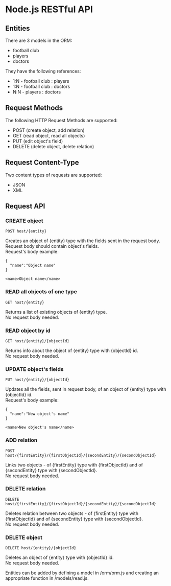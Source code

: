 # Node.js RESTful API

## Entities
There are 3 models in the ORM:
* football club
* players
* doctors

They have the following references:
* 1:N - football club : players   
* 1:N - football club : doctors
* N:N - players : doctors

## Request Methods
The following HTTP Request Methods are supported:
* POST (create object, add relation)
* GET (read object, read all objects)
* PUT (edit object's field)
* DELETE (delete object, delete relation)

## Request Content-Type
Two content types of requests are supported:
* JSON
* XML

## Request API

### CREATE object
```
POST host/{entity}
```
Creates an object of {entity} type with the fields sent in the request body. Request body should contain object's fields.  
Request's body example:
```
{
  "name":"Object name"
}
```
```
<name>Object name</name>
```

### READ all objects of one type
```
GET host/{entity}
```
Returns a list of existing objects of {entity} type.  
No request body needed.  

### READ object by id
```
GET host/{entity}/{objectId}
```
Returns info about the object of {entity} type with {objectId} id.  
No request body needed.  

### UPDATE object's fields
```
PUT host/{entity}/{objectId}
```
Updates all the fields, sent in request body, of an object of {entity} type with {objectId} id.  
Request's body example:
```
{
  "name":"New object's name"
}
```
```
<name>New object's name</name>
```

### ADD relation
```
POST host/{firstEntity}/{firstObjectId}/{secondEntity}/{secondObjectId}
```
Links two objects - of {firstEntity} type with {firstObjectId} and of {secondEntity} type with {secondObjectId}.  
No request body needed.

### DELETE relation
```
DELETE host/{firstEntity}/{firstObjectId}/{secondEntity}/{secondObjectId}
```
Deletes relation between two objects - of {firstEntity} type with {firstObjectId} and of {secondEntity} type with {secondObjectId}.  
No request body needed.  

### DELETE object
```
DELETE host/{entity}/{objectId}
```
Deletes an object of {entity} type with {objectId} id.  
No request body needed.    <br/>

Entities can be added by defining a model in /orm/orm.js and creating an appropriate function in /models/read.js.
